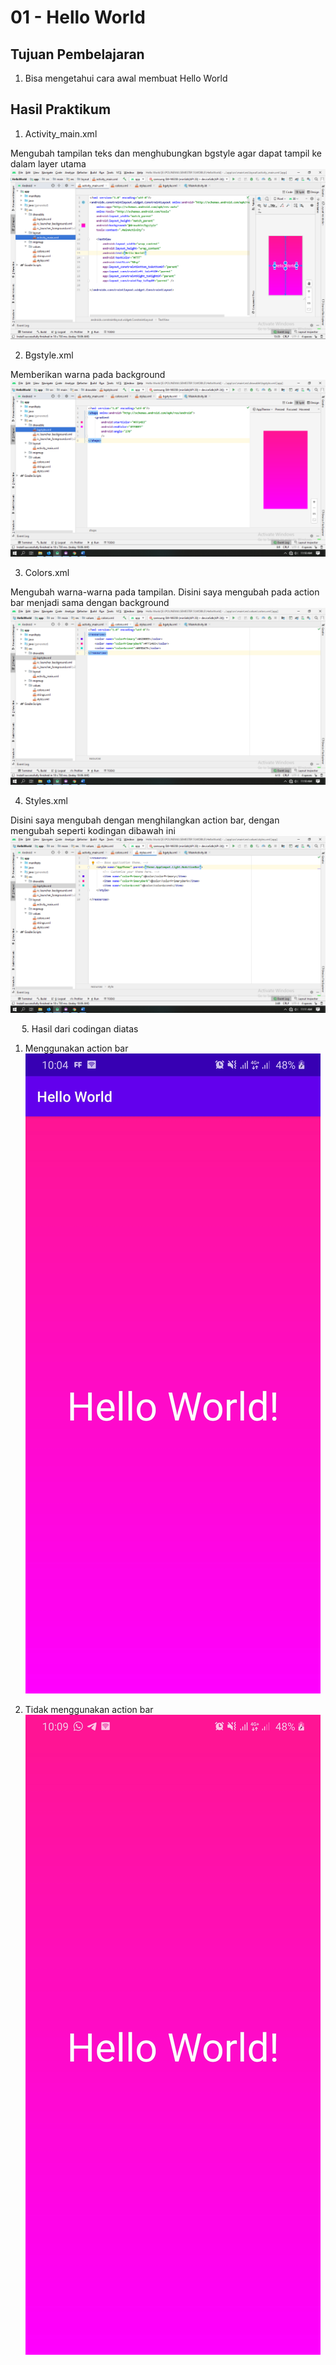 # 01 - Hello World

## Tujuan Pembelajaran

1. Bisa mengetahui cara awal membuat Hello World

## Hasil Praktikum

1.	Activity_main.xml

Mengubah tampilan teks dan menghubungkan bgstyle agar dapat tampil ke dalam layer utama
![1](IMG/1.png)


2.	Bgstyle.xml

Memberikan warna pada background
![2](IMG/2.png)


3.	Colors.xml

Mengubah warna-warna pada tampilan. Disini saya mengubah pada action bar menjadi sama dengan background
![3](IMG/3.png)
 

4.	Styles.xml

Disini saya mengubah dengan menghilangkan action bar, dengan mengubah seperti kodingan dibawah ini
![4](IMG/4.png)
 
 
5.	Hasil dari codingan diatas

1.	Menggunakan action bar
![ss](IMG/ss.jpg)

 
2.	Tidak menggunakan action bar
![ss2](IMG/ss2.jpg)
 

